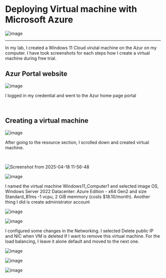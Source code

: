<h1>Deploying Virtual machine with Microsoft Azure</h1>

![image](https://github.com/user-attachments/assets/86ddecbc-67fa-4149-9679-90fa7ca0dc01)

<hr>
<p>
In my lab, I created a Windows 11 Cloud virutal machine on the Azur on my computer. 
I have took screenshots for each steps how I create a virtual machine during free trial.
  
</p>

<h2>Azur Portal website</h2>

![image](https://github.com/user-attachments/assets/b90a6d4a-714b-41b2-96af-5bd435d3c38e)

<p>
  I logged in my credential and went to the Azur home page portal
</p>

<br>


<h2>Creating a virtual machine</h2>

![image](https://github.com/user-attachments/assets/9c950e22-f4d3-4023-be80-e51e3cff1c37)


<p>
  After going to the resource section, I scrolled down and created virtual machine.
</p>

<br>

![Screenshot from 2025-04-18 11-56-48](https://github.com/user-attachments/assets/fa8f390b-2e94-4d57-86c8-26939e0e1e1f)


![image](https://github.com/user-attachments/assets/00d31c52-1c49-400a-92e1-77ace605ee90)

<p>
  I named the virtual machine Windows11_Computer1 and selected image OS, Windows Server 2022 Datacenter: Azure
  Edition - x64 Gen2 and size Standard_B1ms -1 vcpu, 2 GiB memmory (costs $18.10/month). Another thing I did is
  create administrator account
</p>


![image](https://github.com/user-attachments/assets/a52a138a-0a03-4342-b61e-ab9aa0f411f2)



![image](https://github.com/user-attachments/assets/62d5e347-685b-4684-95e9-b3a753ddee95)

<p>

  I configured some changes in the Networking. 
  I selected Delete public IP and NIC when VM is deleted If I want to remove this virtual machine.
  For the load balancing, I leave it alone default and moved to the next one.
</p>





![image](https://github.com/user-attachments/assets/a07fd0f7-03d0-47c9-8e37-a9b6da1735cd)

<p></p>


![image](https://github.com/user-attachments/assets/633d7d8c-838f-4276-a5b5-e9ea586986e7)



![image](https://github.com/user-attachments/assets/840104e1-f8b2-419f-a618-3c1db9b879e1)
